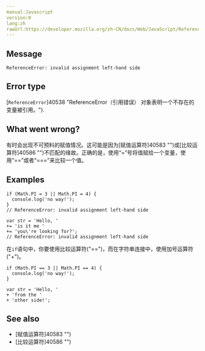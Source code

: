 ```yaml
---
manual:Javascript
version:0
lang:zh
rawUrl:https://developer.mozilla.org/zh-CN/docs/Web/JavaScript/Reference/Errors/Invalid_assignment_left-hand_side#
---
```






## Message<a name="Message"></a>

```
ReferenceError: invalid assignment left-hand side

```

## Error type<a name="Error_type"></a>


[`ReferenceError`]40538 "ReferenceError（引用错误） 对象表明一个不存在的变量被引用。").


## What went wrong?<a name="What_went_wrong"></a>


有时会出现不可预料的赋值情况。这可能是因为[赋值运算符]40583 "")或[比较运算符]40586 "")不匹配的缘故。正确的是，使用“=”号将值赋给一个变量，使用“==”或者“===”来比较一个值。


## Examples<a name="Examples"></a>

```
if (Math.PI = 3 || Math.PI = 4) { 
  console.log('no way!');
}
// ReferenceError: invalid assignment left-hand side

var str = 'Hello, '
+= 'is it me '
+= 'you\'re looking for?';
// ReferenceError: invalid assignment left-hand side
```


在`if`语句中，你要使用比较运算符(&quot;==&quot;)，而在字符串连接中，使用加号运算符(&quot;+&quot;)。


```
if (Math.PI == 3 || Math.PI == 4) { 
  console.log('no way!'); 
}

var str = 'Hello, ' 
+ 'from the ' 
+ 'other side!';
```

## See also<a name="See_also"></a>

* [赋值运算符]40583 "")
* [比较运算符]40586 "")



